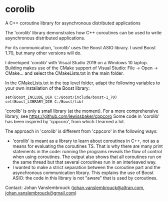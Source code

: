 # corolib
 A C++ coroutine library for asynchronous distributed applications

The 'corolib' library demonstrates how C++ coroutines can be used to write asynchronous distributed applications.

For its communication, 'corolib' uses the Boost ASIO library. I used Boost 1.70, but many other versions will do.

I developed 'corolib' with Visual Studio 2019 on a Windows 10 laptop.
Building makes use of the CMake support of Visual Studio:
	File -> Open -> CMake...
and select the CMakeLists.txt in the main folder.

In the CMakeLists.txt in the top level folder, adapt the following variables to your own installation of the Boost library:

	set(Boost_INCLUDE_DIR C:/Boost/include/boost-1_70)
	set(Boost_LIBRARY_DIR C:/Boost/lib)

'corolib' is only a small library (at the moment).
For a more comprehensive library, see https://github.com/lewissbaker/cppcoro
Some code in 'corolib' has been inspired by 'cppcoro', from which I learned a lot.

The approach in 'corolib' is different from 'cppcoro' in the following ways:
* 'corolib' is meant as a library to learn about coroutines in C++, not as a means for evaluating the coroutines TS.
That is why there are many print statements in the code: running the programs reveals the flow of control when using coroutines.
The output also shows that all coroutines run on the same thread but that several coroutines run in an interleaved way.
* I wanted to make a strict separation between the coroutine part and the asynchronous communication library.
This explains the use of Boost ASIO: the code in this library is not "aware" that is used by coroutines.

Contact: Johan Vanslembrouck (johan.vanslembrouck@altran.com, johan.vanslembrouck@gmail.com)
